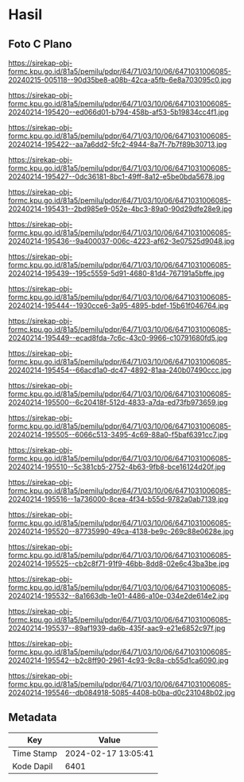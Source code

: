 # Hasil

## Foto C Plano

https://sirekap-obj-formc.kpu.go.id/81a5/pemilu/pdpr/64/71/03/10/06/6471031006085-20240215-005118--90d35be8-a08b-42ca-a5fb-6e8a703095c0.jpg

https://sirekap-obj-formc.kpu.go.id/81a5/pemilu/pdpr/64/71/03/10/06/6471031006085-20240214-195420--ed066d01-b794-458b-af53-5b19834cc4f1.jpg

https://sirekap-obj-formc.kpu.go.id/81a5/pemilu/pdpr/64/71/03/10/06/6471031006085-20240214-195422--aa7a6dd2-5fc2-4944-8a7f-7b7f89b30713.jpg

https://sirekap-obj-formc.kpu.go.id/81a5/pemilu/pdpr/64/71/03/10/06/6471031006085-20240214-195427--0dc36181-8bc1-49ff-8a12-e5be0bda5678.jpg

https://sirekap-obj-formc.kpu.go.id/81a5/pemilu/pdpr/64/71/03/10/06/6471031006085-20240214-195431--2bd985e9-052e-4bc3-89a0-90d29dfe28e9.jpg

https://sirekap-obj-formc.kpu.go.id/81a5/pemilu/pdpr/64/71/03/10/06/6471031006085-20240214-195436--9a400037-006c-4223-af62-3e07525d9048.jpg

https://sirekap-obj-formc.kpu.go.id/81a5/pemilu/pdpr/64/71/03/10/06/6471031006085-20240214-195439--195c5559-5d91-4680-81d4-767191a5bffe.jpg

https://sirekap-obj-formc.kpu.go.id/81a5/pemilu/pdpr/64/71/03/10/06/6471031006085-20240214-195444--1930cce6-3a95-4895-bdef-15b61f046764.jpg

https://sirekap-obj-formc.kpu.go.id/81a5/pemilu/pdpr/64/71/03/10/06/6471031006085-20240214-195449--ecad8fda-7c6c-43c0-9966-c10791680fd5.jpg

https://sirekap-obj-formc.kpu.go.id/81a5/pemilu/pdpr/64/71/03/10/06/6471031006085-20240214-195454--66acd1a0-dc47-4892-81aa-240b07490ccc.jpg

https://sirekap-obj-formc.kpu.go.id/81a5/pemilu/pdpr/64/71/03/10/06/6471031006085-20240214-195500--6c20418f-512d-4833-a7da-ed73fb973659.jpg

https://sirekap-obj-formc.kpu.go.id/81a5/pemilu/pdpr/64/71/03/10/06/6471031006085-20240214-195505--6066c513-3495-4c69-88a0-f5baf6391cc7.jpg

https://sirekap-obj-formc.kpu.go.id/81a5/pemilu/pdpr/64/71/03/10/06/6471031006085-20240214-195510--5c381cb5-2752-4b63-9fb8-bce16124d20f.jpg

https://sirekap-obj-formc.kpu.go.id/81a5/pemilu/pdpr/64/71/03/10/06/6471031006085-20240214-195516--1a736000-8cea-4f34-b55d-9782a0ab7139.jpg

https://sirekap-obj-formc.kpu.go.id/81a5/pemilu/pdpr/64/71/03/10/06/6471031006085-20240214-195520--87735990-49ca-4138-be9c-269c88e0628e.jpg

https://sirekap-obj-formc.kpu.go.id/81a5/pemilu/pdpr/64/71/03/10/06/6471031006085-20240214-195525--cb2c8f71-91f9-46bb-8dd8-02e6c43ba3be.jpg

https://sirekap-obj-formc.kpu.go.id/81a5/pemilu/pdpr/64/71/03/10/06/6471031006085-20240214-195532--8a1663db-1e01-4486-a10e-034e2de614e2.jpg

https://sirekap-obj-formc.kpu.go.id/81a5/pemilu/pdpr/64/71/03/10/06/6471031006085-20240214-195537--89af1939-da6b-435f-aac9-e21e6852c97f.jpg

https://sirekap-obj-formc.kpu.go.id/81a5/pemilu/pdpr/64/71/03/10/06/6471031006085-20240214-195542--b2c8ff90-2961-4c93-9c8a-cb55d1ca6090.jpg

https://sirekap-obj-formc.kpu.go.id/81a5/pemilu/pdpr/64/71/03/10/06/6471031006085-20240214-195546--db084918-5085-4408-b0ba-d0c231048b02.jpg


## Metadata

| Key        | Value               |
| ---------- | ------------------- |
| Time Stamp | 2024-02-17 13:05:41 |
| Kode Dapil | 6401                |



